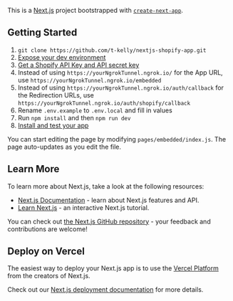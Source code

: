 This is a [Next.js](https://nextjs.org/) project bootstrapped with [`create-next-app`](https://github.com/vercel/next.js/tree/canary/packages/create-next-app).

## Getting Started

1. `git clone https://github.com/t-kelly/nextjs-shopify-app.git`
2. [Expose your dev environment](https://shopify.dev/tutorials/build-a-shopify-app-with-node-and-react/embed-your-app-in-shopify#expose-your-dev-environment)
3. [Get a Shopify API Key and API secret key](https://shopify.dev/tutorials/build-a-shopify-app-with-node-and-react/embed-your-app-in-shopify#get-a-shopify-api-key)
  1. Instead of using `https://yourNgrokTunnel.ngrok.io/` for the App URL, use `https://yourNgrokTunnel.ngrok.io/embedded`
  2. Instead of using `https://yourNgrokTunnel.ngrok.io/auth/callback` for the Redirection URLs, use `https://yourNgrokTunnel.ngrok.io/auth/shopify/callback`
4. Rename `.env.example` to `.env.local` and fill in values
5. Run `npm install` and then `npm run dev`
5. [Install and test your app](https://shopify.dev/tutorials/build-a-shopify-app-with-node-and-react/embed-your-app-in-shopify#authenticate-and-test)
         

You can start editing the page by modifying `pages/embedded/index.js`. The page auto-updates as you edit the file.

## Learn More

To learn more about Next.js, take a look at the following resources:

- [Next.js Documentation](https://nextjs.org/docs) - learn about Next.js features and API.
- [Learn Next.js](https://nextjs.org/learn) - an interactive Next.js tutorial.

You can check out [the Next.js GitHub repository](https://github.com/vercel/next.js/) - your feedback and contributions are welcome!

## Deploy on Vercel

The easiest way to deploy your Next.js app is to use the [Vercel Platform](https://vercel.com/import?utm_medium=default-template&filter=next.js&utm_source=create-next-app&utm_campaign=create-next-app-readme) from the creators of Next.js.

Check out our [Next.js deployment documentation](https://nextjs.org/docs/deployment) for more details.
